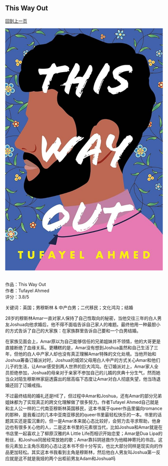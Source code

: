 ## This Way Out
[回到上一页](https://boheme13.github.io/books/)  &nbsp;&nbsp;

![avatar](./71EvGln+EOL._AC_UF1000,1000_QL80_.jpg)
<br>
<br>

<!-- 
romance: True
-->

作品：This Way Out<br>
作者：Tufayel Ahmed<br>
评分：3.8/5<br>

关键词：英国；男穆斯林 & 中产白男；二代移民；文化鸿沟；结婚

28岁的穆斯林Amar一直对家人保持了自己性取向的秘密，当他交往三年的白人男友Joshua向他求婚后，他不得不面临告诉自己家人的难题。最终他用一种最胆小的方式告诉了自己的大家族：在家族群里告诉自己要和一个白男结婚。

在家族见面会上，Amar原以为自己能够信任的兄弟姐妹并不领情，他的大哥更是直接断绝了血缘关系。更糟糕的是，Amar没有想到Joshua虽然和自己生活了三年，但他的白人中产家人却也没有真正理解Amar特殊的文化处境。当他开始和Joshua筹备订婚派对时，Joshua的城郊父母用白人中产的方式关心Amar和他们儿子的生活，让Amar感受到两人世界的巨大鸿沟。在订婚派对上，Amar家人全员拒绝参加，Joshua的母亲对于亲家不参加自己的儿婿的庆典十分生气，然而她当众对陌生穆斯林家庭透露出的居高临下态度让Amar对白人彻底失望，他当场退婚还回了订婚戒指。

不过最终结局的婚礼还是HE了，但过程中Amar和Joshua，还有Amar的部分兄弟姐妹都为了实现真正的跨文化理解做了很多努力。作者Tufayel Ahmed自己就是和主人公一样的二代南亚穆斯林英国移民，这本书属于queer作品里偏向romance的那种，是我看过的几本中亚南亚移民的queer书里最轻松快乐的一本。书里的话题其实还是蛮沉重的，但一是Amar本来就心态比较好，会努力去寻求帮助，他身边也有很多关心他的人，二是这本书里的元素很当代，比如Joshua和Amar就是在书店里一起喜欢上了柳原汉雅的A Little Life而相识开始恋爱；Amar是Dua Lipa的粉丝，和Joshua同居经常放她的歌；Amar靠抖阴拯救作为他精神寄托的书店。这些元素加上主角乐观的心态让这本书不但十分写实，也比大部分同样是现实向的作品更加轻松。其实这本书我看到主角是穆斯林，然后他白人男友叫Joshua第一反应就是这不就是我娅的两个出柜前男友Adam和Joshua吗